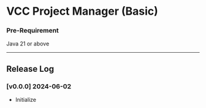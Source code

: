 # VCC Project Manager (Basic)

### Pre-Requirement
Java 21 or above


****
## Release Log

### [v0.0.0] 2024-06-02
- Initialize
